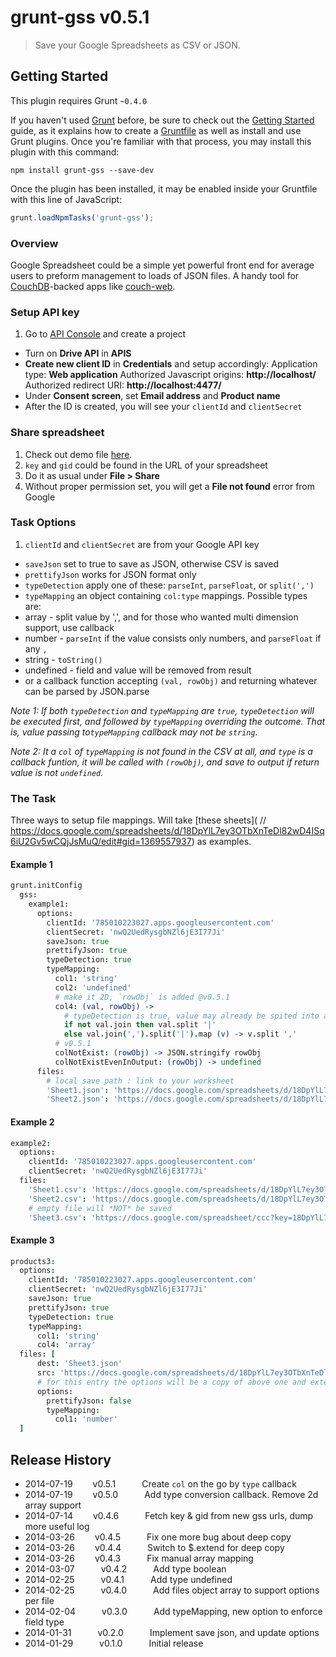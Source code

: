 # grunt-gss v0.5.1

> Save your Google Spreadsheets as CSV or JSON.


## Getting Started
This plugin requires Grunt `~0.4.0`

If you haven't used [Grunt](http://gruntjs.com/) before, be sure to check out the [Getting Started](http://gruntjs.com/getting-started) guide, as it explains how to create a [Gruntfile](http://gruntjs.com/sample-gruntfile) as well as install and use Grunt plugins. Once you're familiar with that process, you may install this plugin with this command:

```shell
npm install grunt-gss --save-dev
```

Once the plugin has been installed, it may be enabled inside your Gruntfile with this line of JavaScript:

```js
grunt.loadNpmTasks('grunt-gss');
```

### Overview
Google Spreadsheet could be a simple yet powerful front end for average users to preform management to loads of JSON files.
A handy tool for [CouchDB](http://couchdb.apache.org/#download)-backed apps like [couch-web](https://github.com/h0ward/couch-web).


### Setup API key
1. Go to [API Console](https://code.google.com/apis/console) and create a project
* Turn on **Drive API** in **APIS**
* **Create new client ID** in **Credentials** and setup accordingly:
   Application type: **Web application**
   Authorized Javascript origins: **http://localhost/**
   Authorized redirect URI: **http://localhost:4477/**
* Under **Consent screen**, set **Email address** and **Product name**
* After the ID is created, you will see your `clientId` and `clientSecret`


### Share spreadsheet
1. Check out demo file [here](https://docs.google.com/spreadsheet/ccc?key=0AmPyOqJNrt_SdGlZOVlrc2UzS3FpV1V6Ri1jX0haSlE#gid=1#gid=1).
2. `key` and `gid` could be found in the URL of your spreadsheet
3. Do it as usual under **File > Share**
4. Without proper permission set, you will get a **File not found** error from Google


### Task Options
 1. `clientId` and `clientSecret` are from your Google API key
 * `saveJson` set to true to save as JSON, otherwise CSV is saved
 * `prettifyJson` works for JSON format only
 * `typeDetection` apply one of these: `parseInt`, `parseFloat`, or `split(',')`
 * `typeMapping` an object containing `col:type` mappings. Possible types are:
  * array - split value by ',', and for those who wanted multi dimension support, use callback
  * number - `parseInt` if the value consists only numbers, and `parseFloat` if any `,`
  * string - `toString()`
  * undefined - field and value will be removed from result
  * or a callback function accepting `(val, rowObj)` and returning whatever can be parsed by JSON.parse

*Note 1: If both `typeDetection` and `typeMapping` are `true`, `typeDetection` will be executed first, and followed by `typeMapping` overriding the outcome. That is, value passing to`typeMapping` callback may not be `string`.*

*Note 2: It a `col` of `typeMapping` is not found in the CSV at all, and `type` is a callback funtion, it will be called with `(rowObj)`, and save to output if return value is not `undefined`.*


### The Task
Three ways to setup file mappings. Will take [these sheets](
  // https://docs.google.com/spreadsheets/d/18DpYlL7ey3OTbXnTeDl82wD4ISq6iU2Gv5wCQjJsMuQ/edit#gid=1369557937) as examples.

#### Example 1
```coffeescript
grunt.initConfig
  gss:
    example1:
      options:
        clientId: '785010223027.apps.googleusercontent.com'
        clientSecret: 'nwQ2UedRysgbNZl6jE3I77Ji'
        saveJson: true
        prettifyJson: true
        typeDetection: true
        typeMapping:
          col1: 'string'
          col2: 'undefined'
          # make it 2D, `rowObj` is added @v0.5.1
          col4: (val, rowObj) ->
            # typeDetection is true, value may already be spited into array
            if not val.join then val.split '|'
            else val.join(',').split('|').map (v) -> v.split ','
          # v0.5.1
          colNotExist: (rowObj) -> JSON.stringify rowObj
          colNotExistEvenInOutput: (rowObj) -> undefined
      files:
        # local save path : link to your worksheet
        'Sheet1.json': 'https://docs.google.com/spreadsheets/d/18DpYlL7ey3OTbXnTeDl82wD4ISq6iU2Gv5wCQjJsMuQ/edit#gid=1428256717'
        'Sheet2.json': 'https://docs.google.com/spreadsheets/d/18DpYlL7ey3OTbXnTeDl82wD4ISq6iU2Gv5wCQjJsMuQ/edit#gid=1369557937'
```

#### Example 2
```coffeescript
example2:
  options:
    clientId: '785010223027.apps.googleusercontent.com'
    clientSecret: 'nwQ2UedRysgbNZl6jE3I77Ji'
  files:
    'Sheet1.csv': 'https://docs.google.com/spreadsheets/d/18DpYlL7ey3OTbXnTeDl82wD4ISq6iU2Gv5wCQjJsMuQ/edit#gid=1428256717',
    'Sheet2.csv': 'https://docs.google.com/spreadsheets/d/18DpYlL7ey3OTbXnTeDl82wD4ISq6iU2Gv5wCQjJsMuQ/edit#gid=1369557937',
    # empty file will *NOT* be saved
    'Sheet3.csv': 'https://docs.google.com/spreadsheet/ccc?key=18DpYlL7ey3OTbXnTeDl82wD4ISq6iU2Gv5wCQjJsMuQ#gid=295788079'
```

#### Example 3
```coffeescript
products3:
  options:
    clientId: '785010223027.apps.googleusercontent.com'
    clientSecret: 'nwQ2UedRysgbNZl6jE3I77Ji'
    saveJson: true
    prettifyJson: true
    typeDetection: true
    typeMapping:
      col1: 'string'
      col4: 'array'
  files: [
      dest: 'Sheet3.json'
      src: 'https://docs.google.com/spreadsheets/d/18DpYlL7ey3OTbXnTeDl82wD4ISq6iU2Gv5wCQjJsMuQ/edit#gid=295788079'
      # for this entry the options will be a copy of above one and extended by its own set below
      options:
        prettifyJson: false
        typeMapping:
          col1: 'number'
  ]
```


## Release History

 * 2014-07-19   v0.5.1   Create `col` on the go by `type` callback
 * 2014-07-19   v0.5.0   Add type conversion callback. Remove 2d array support
 * 2014-07-14   v0.4.6   Fetch key & gid from new gss urls, dump more useful log
 * 2014-03-26   v0.4.5   Fix one more bug about deep copy
 * 2014-03-26   v0.4.4   Switch to $.extend for deep copy
 * 2014-03-26   v0.4.3   Fix manual array mapping
 * 2014-03-07   v0.4.2   Add type boolean
 * 2014-02-25   v0.4.1   Add type undefined
 * 2014-02-25   v0.4.0   Add files object array to support options per file
 * 2014-02-04   v0.3.0   Add typeMapping, new option to enforce field type
 * 2014-01-31   v0.2.0   Implement save json, and update options
 * 2014-01-29   v0.1.0   Initial release
